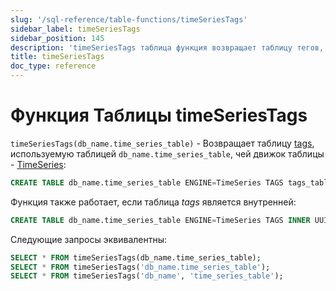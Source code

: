 ```yaml
---
slug: '/sql-reference/table-functions/timeSeriesTags'
sidebar_label: timeSeriesTags
sidebar_position: 145
description: 'timeSeriesTags таблица функция возвращает таблицу тегов, используемую'
title: timeSeriesTags
doc_type: reference
---
```

# Функция Таблицы timeSeriesTags

`timeSeriesTags(db_name.time_series_table)` - Возвращает таблицу [tags](../../engines/table-engines/integrations/time-series.md#tags-table), используемую таблицей `db_name.time_series_table`, чей движок таблицы - [TimeSeries](../../engines/table-engines/integrations/time-series.md):

```sql
CREATE TABLE db_name.time_series_table ENGINE=TimeSeries TAGS tags_table
```

Функция также работает, если таблица _tags_ является внутренней:

```sql
CREATE TABLE db_name.time_series_table ENGINE=TimeSeries TAGS INNER UUID '01234567-89ab-cdef-0123-456789abcdef'
```

Следующие запросы эквивалентны:

```sql
SELECT * FROM timeSeriesTags(db_name.time_series_table);
SELECT * FROM timeSeriesTags('db_name.time_series_table');
SELECT * FROM timeSeriesTags('db_name', 'time_series_table');
```